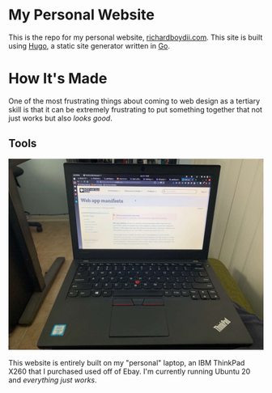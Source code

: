 # My Personal Website

This is the repo for my personal website, [richardboydii.com](richardboydii.com). This site is built using [Hugo](https://gohugo.io), a static site generator written in [Go](https://golang.org). 

# How It's Made

One of the most frustrating things about coming to web design as a tertiary skill is that it can be extremely frustrating to put something together that not just works but also _looks good_. 

## Tools
![My Laptop](https://github.com/richardboydii/richardboydii.com/blob/ver2/src/static/img/x260.JPG)

This website is entirely built on my "personal" laptop, an IBM ThinkPad X260 that I purchased used off of Ebay. I'm currently running Ubuntu 20 and _everything just works_. 